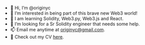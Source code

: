 - 👋 Hi, I’m @originyc
- 👀 I’m interested in being part of this brave new Web3 world!
- 🌱 I am learning Solidity, Web3.py, Web3.js and React.
- 💞️ I’m looking for a Sr Solidity engineer that needs some help. 
- 📫 Email me anytime at originyc@gmail.com.
- 📃 Check out my CV [here](https://www.linkedin.com/in/ericbrubin/).

<!---
This is just the beginning of my journey, hopefully it's a long and fortuitous road ahead.
--->
